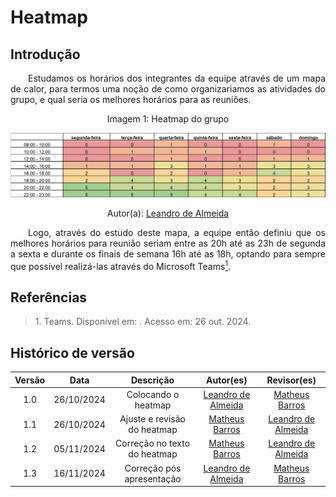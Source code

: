 # Heatmap

## Introdução
<p align="justify">&emsp;&emsp;Estudamos os horários dos integrantes da equipe através de um mapa de calor, para termos uma noção de como organizariamos as atividades do grupo, e qual seria os melhores horários para as reuniões.</p>


<center>
    <figcaption>Imagem 1: Heatmap do grupo</figcaption>
</center>

![](../assets/heatmap.png)

<center>Autor(a): <a href="https://github.com/leomitx10" target = "_blank">Leandro de Almeida</a></center>

<p align="justify">&emsp;&emsp;Logo, através do estudo deste mapa, a equipe então definiu que os melhores horários para reunião seriam entre as 20h até as 23h de segunda a sexta e durante os finais de semana 16h até as 18h, optando para sempre que possível realizá-las através do  Microsoft Teams<a href="#1"><sup>1</sup></a>.</p>

## Referências

> <p id="1"> 1. Teams. Disponível em: <https://www.microsoft.com/pt-br/microsoft-teams/group-chat-software>. Acesso em: 26 out. 2024.</p>


## Histórico de versão

<center>

| Versão |    Data    |      Descrição       |       Autor(es)       |     Revisor(es)     |
| :-----: | :--------: | :------------------: | :-------------------: | :-----------------: |
|  1.0   | 26/10/2024 | Colocando o heatmap  | [Leandro de Almeida](https://github.com/leomitx10)| [Matheus Barros](https://github.com/Ninja-Haiyai) |
|  1.1   | 26/10/2024 | Ajuste e revisão do heatmap | [Matheus Barros](https://github.com/Ninja-Haiyai) | [Leandro de Almeida](https://github.com/leomitx10) |
|  1.2   | 05/11/2024 | Correção no texto do heatmap | [Matheus Barros](https://github.com/Ninja-Haiyai) | [Leandro de Almeida](https://github.com/leomitx10) |
|  1.3   | 16/11/2024 | Correção pós apresentação | [Leandro de Almeida](https://github.com/leomitx10) | [Matheus Barros](https://github.com/Ninja-Haiyai)  |

</center>